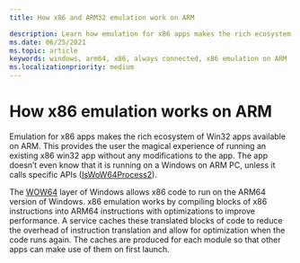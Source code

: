 ```yaml
---
title: How x86 and ARM32 emulation work on ARM

description: Learn how emulation for x86 apps makes the rich ecosystem of existing Win32 apps available on ARM devices.
ms.date: 06/25/2021
ms.topic: article
keywords: windows, arm64, x86, always connected, x86 emulation on ARM
ms.localizationpriority: medium
---
```


# How x86 emulation works on ARM

Emulation for x86 apps makes the rich ecosystem of Win32 apps available on ARM. This provides the user the magical experience of running an existing x86 win32 app without any modifications to the app. The app doesn’t even know that it is running on a Windows on ARM PC, unless it calls specific APIs ([IsWoW64Process2](/windows/desktop/api/wow64apiset/nf-wow64apiset-iswow64process2)).

The [WOW64](/windows/desktop/WinProg64/running-32-bit-applications) layer of Windows allows x86 code to run on the ARM64 version of Windows. x86 emulation works by compiling blocks of x86 instructions into ARM64 instructions with optimizations to improve performance. A service caches these translated blocks of code to reduce the overhead of instruction translation and allow for optimization when the code runs again. The caches are produced for each module so that other apps can make use of them on first launch.
